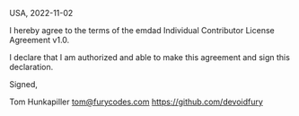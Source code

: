 USA, 2022-11-02

I hereby agree to the terms of the emdad Individual Contributor License
Agreement v1.0.

I declare that I am authorized and able to make this agreement and sign this
declaration.

Signed,

Tom Hunkapiller tom@furycodes.com https://github.com/devoidfury
